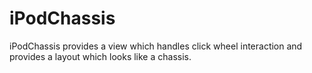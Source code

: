 # iPodChassis

iPodChassis provides a view which handles click wheel interaction and provides a layout which looks like a chassis.
